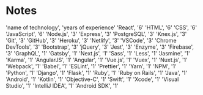 # Notes

<!-- TODO: Add to CSV file or create new one : -->

'name of technology', 'years of experience'
'React', '6'
'HTML', '6'
'CSS', '6'
'JavaScript', '6'
'Node.js', '3'
'Express', '3'
'PostgreSQL', '3'
'Knex.js', '3'
'Git', '3'
'GitHub', '3'
'Heroku', '3'
'Netlify', '3'
'VSCode', '3'
'Chrome DevTools', '3'
'Bootstrap', '3'
'jQuery', '3'
'Jest', '3'
'Enzyme', '3'
'Firebase', '3'
'GraphQL', '1'
'Gatsby', '1'
'Next.js', '1'
'Sass', '1'
'Less', '1'
'Jasmine', '1'
'Karma', '1'
'AngularJS', '1'
'Angular', '1'
'Vue.js', '1'
'Vuex', '1'
'Nuxt.js', '1'
'Webpack', '1'
'Babel', '1'
'ESLint', '1'
'Prettier', '1'
'Yarn', '1'
'NPM', '1'
'Python', '1'
'Django', '1'
'Flask', '1'
'Ruby', '1'
'Ruby on Rails', '1'
'Java', '1'
'Android', '1'
'Kotlin', '1'
'Objective-C', '1'
'Swift', '1'
'Xcode', '1'
'Visual Studio', '1'
'IntelliJ IDEA', '1'
'Android SDK', '1'
